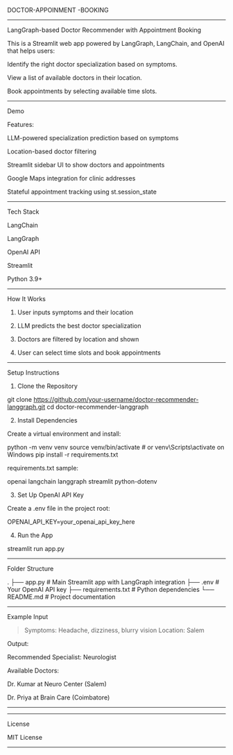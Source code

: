 DOCTOR-APPOINMENT -BOOKING

---

LangGraph-based Doctor Recommender with Appointment Booking

This is a Streamlit web app powered by LangGraph, LangChain, and OpenAI that helps users:

Identify the right doctor specialization based on symptoms.

View a list of available doctors in their location.

Book appointments by selecting available time slots.



---

Demo

Features:

LLM-powered specialization prediction based on symptoms

Location-based doctor filtering

Streamlit sidebar UI to show doctors and appointments

Google Maps integration for clinic addresses

Stateful appointment tracking using st.session_state



---

Tech Stack

LangChain

LangGraph

OpenAI API

Streamlit

Python 3.9+



---

How It Works

1. User inputs symptoms and their location


2. LLM predicts the best doctor specialization


3. Doctors are filtered by location and shown


4. User can select time slots and book appointments




---

Setup Instructions

1. Clone the Repository

git clone https://github.com/your-username/doctor-recommender-langgraph.git
cd doctor-recommender-langgraph

2. Install Dependencies

Create a virtual environment and install:

python -m venv venv
source venv/bin/activate   # or venv\Scripts\activate on Windows
pip install -r requirements.txt

requirements.txt sample:

openai
langchain
langgraph
streamlit
python-dotenv

3. Set Up OpenAI API Key

Create a .env file in the project root:

OPENAI_API_KEY=your_openai_api_key_here

4. Run the App

streamlit run app.py


---

Folder Structure

.
├── app.py             # Main Streamlit app with LangGraph integration
├── .env               # Your OpenAI API key
├── requirements.txt   # Python dependencies
└── README.md          # Project documentation


---

Example Input

> Symptoms: Headache, dizziness, blurry vision
Location: Salem



Output:

Recommended Specialist: Neurologist

Available Doctors:

Dr. Kumar at Neuro Center (Salem)

Dr. Priya at Brain Care (Coimbatore)




---


---

License

MIT License


---

